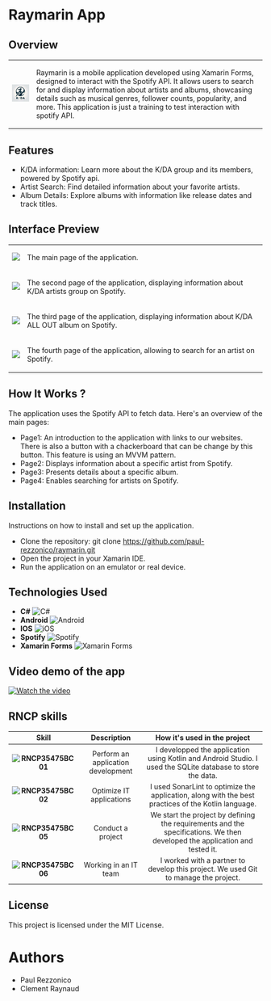 # Raymarin App

## Overview

<table>
  <tr>
    <td>
      <img src=./Logo.png width=200px />
    </td>
    <td>
      <p>Raymarin is a mobile application developed using Xamarin Forms, designed to interact with the Spotify API. It allows users to search for and display information about artists and albums, showcasing details such as musical genres, follower counts, popularity, and more. This application is just a training to test interaction with spotify API.
      </p>
    </td>
  </tr>
</table>

## Features
- K/DA information: Learn more about the K/DA group and its members, powered by Spotify api.
- Artist Search: Find detailed information about your favorite artists.
- Album Details: Explore albums with information like release dates and track titles.

## Interface Preview

<table>
  <tr>
    <td>
        <img src="https://drive.google.com/uc?export=view&id=1adQiLlgvwg17DH3N3umtLki057dKNUJG" width="280" > 
    </td>
    <td>
       <p> The main page of the application. </p>
    </td>
  </tr>
  <tr>
    <td>
      <img src="https://drive.google.com/uc?export=view&id=1Yusz6oc46nNqA3nd-vp-bXtGy3pIy4Tg" width="280" >
    </td>
    <td>
         <p> The second page of the application, displaying information about K/DA artists group on Spotify. </p>
    </td>
  </tr>
    <tr>
        <td>
            <img src="https://drive.google.com/uc?export=view&id=1EmDYlh8hP4SR6zpmIi-W6-yU8pnq0s9I" width="280" >
        </td>
        <td>
            <p> The third page of the application, displaying information about K/DA ALL OUT album on Spotify. </p>
    </td>
  </tr>
    <tr>
        <td>
            <img src="https://drive.google.com/uc?export=view&id=1yUjiEqEB-VfEQHAqqk2zKn7c1ZClD7wl" width="280" >
        </td>
        <td>
            <p> The fourth page of the application, allowing to search for an artist on Spotify. </p>
    </td>
  </table>

## How It Works ?
The application uses the Spotify API to fetch data. Here's an overview of the main pages:

- Page1: An introduction to the application with links to our websites. There is also a button with a chackerboard that can be change by this button. This feature is using an MVVM pattern.
- Page2: Displays information about a specific artist from Spotify.
- Page3: Presents details about a specific album.
- Page4: Enables searching for artists on Spotify.

## Installation
Instructions on how to install and set up the application.

- Clone the repository: git clone https://github.com/paul-rezzonico/raymarin.git
- Open the project in your Xamarin IDE.
- Run the application on an emulator or real device.

## Technologies Used

- **C#** ![C#](https://img.shields.io/badge/C%23-239120?style=flat&logo=c-sharp&logoColor=white)
- **Android** ![Android](https://img.shields.io/badge/Android-3DDC84?style=flat&logo=android&logoColor=white)
- **IOS** ![iOS](https://img.shields.io/badge/iOS-000000?style=flat&logo=ios&logoColor=white)
- **Spotify** ![Spotify](https://img.shields.io/badge/Spotify-1ED760?style=flat&logo=spotify&logoColor=white)
- **Xamarin Forms** ![Xamarin Forms](https://img.shields.io/badge/Xamarin.Forms-3498DB?style=flat&logo=xamarin&logoColor=white)

## Video demo of the app
[![Watch the video](https://img.youtube.com/vi/9Z3X6Y5Z8Zo/maxresdefault.jpg)](https://www.youtube.com/watch?v=gx4EluKXDfQ&ab_channel=carlodrift)

## RNCP skills

| Skill | Description | How it's used in the project |
| :---: | :---------: | :--------------------------: |
| **![RNCP35475BC01](https://img.shields.io/badge/RNCP35475BC01-2-00BFFF?style=flat)** | Perform an application development | I developped the application using Kotlin and Android Studio. I used the SQLite database to store the data. |
| **![RNCP35475BC02](https://img.shields.io/badge/RNCP35475BC02-2-00BFFF?style=flat)** | Optimize IT applications | I used SonarLint to optimize the application, along with the best practices of the Kotlin language. |
| **![RNCP35475BC05](https://img.shields.io/badge/RNCP35475BC05-2-00BFFF?style=flat)** | Conduct a project | We start the project by defining the requirements and the specifications. We then developed the application and tested it. | 
| **![RNCP35475BC06](https://img.shields.io/badge/RNCP35475BC06-2-00BFFF?style=flat)** | Working in an IT team | I worked with a partner to develop this project. We used Git to manage the project. |

## License
This project is licensed under the MIT License.

# Authors
- Paul Rezzonico
- Clement Raynaud 
